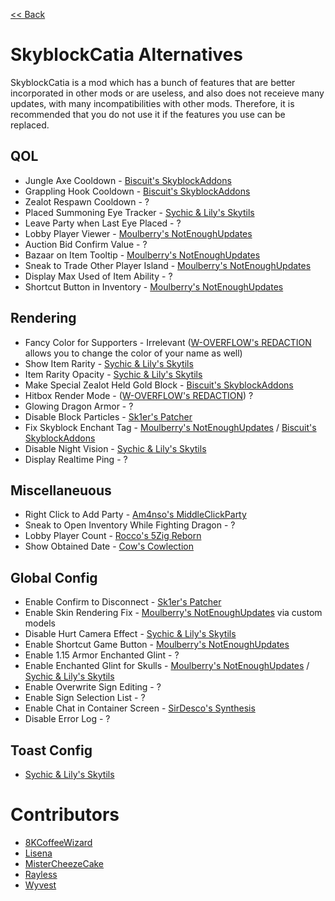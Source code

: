 [<< Back](README.md)

# SkyblockCatia Alternatives

SkyblockCatia is a mod which has a bunch of features that are better incorporated in other mods or are useless, and also does not receieve many updates, with many incompatibilities with other mods. Therefore, it is recommended that you do not use it if the features you use can be replaced.

## QOL

- Jungle Axe Cooldown - [Biscuit's SkyblockAddons](https://github.com/BiscuitDevelopment/SkyblockAddons/releases/latest)
- Grappling Hook Cooldown - [Biscuit's SkyblockAddons](https://github.com/BiscuitDevelopment/SkyblockAddons/releases/latest)
- Zealot Respawn Cooldown - ?
- Placed Summoning Eye Tracker - [Sychic & Lily's Skytils](https://github.com/Skytils/SkytilsMod/releases/latest)
- Leave Party when Last Eye Placed - ?
- Lobby Player Viewer - [Moulberry's NotEnoughUpdates](https://github.com/Moulberry/NotEnoughUpdates/latest)
- Auction Bid Confirm Value - ?
- Bazaar on Item Tooltip - [Moulberry's NotEnoughUpdates](https://github.com/Moulberry/NotEnoughUpdates/latest)
- Sneak to Trade Other Player Island - [Moulberry's NotEnoughUpdates](https://github.com/Moulberry/NotEnoughUpdates/latest)
- Display Max Used of Item Ability - ?
- Shortcut Button in Inventory - [Moulberry's NotEnoughUpdates](https://github.com/Moulberry/NotEnoughUpdates/latest)

## Rendering

- Fancy Color for Supporters - Irrelevant ([W-OVERFLOW's REDACTION](https://github.com/W-OVERFLOW/REDACTION/releases/latest) allows you to change the color of your name as well)
- Show Item Rarity - [Sychic & Lily's Skytils](https://github.com/Skytils/SkytilsMod/releases/latest)
- Item Rarity Opacity - [Sychic & Lily's Skytils](https://github.com/Skytils/SkytilsMod/releases/latest)
- Make Special Zealot Held Gold Block - [Biscuit's SkyblockAddons](https://github.com/BiscuitDevelopment/SkyblockAddons/releases/latest)
- Hitbox Render Mode - ([W-OVERFLOW's REDACTION](https://github.com/W-OVERFLOW/REDACTION/releases/latest)) ?
- Glowing Dragon Armor - ?
- Disable Block Particles - [Sk1er's Patcher](https://sk1er.club/mods/patcher)
- Fix Skyblock Enchant Tag - [Moulberry's NotEnoughUpdates](https://github.com/Moulberry/NotEnoughUpdates/latest) / [Biscuit's SkyblockAddons](https://github.com/BiscuitDevelopment/SkyblockAddons/releases/latest)
- Disable Night Vision - [Sychic & Lily's Skytils](https://github.com/Skytils/SkytilsMod/releases/latest)
- Display Realtime Ping - ?

## Miscellaneuous

- Right Click to Add Party - [Am4nso's MiddleClickParty](https://hypixel.net/threads/forge-1-8-9-middleclickparty-invite-players-to-your-party-by-middle-clicking.3349916/)
- Sneak to Open Inventory While Fighting Dragon - ?
- Lobby Player Count - [Rocco's 5Zig Reborn](https://5zigreborn.eu/)
- Show Obtained Date - [Cow's Cowlection](https://github.com/cow-mc/Cowlection/releases/latest)

## Global Config

- Enable Confirm to Disconnect - [Sk1er's Patcher](https://sk1er.club/mods/patcher)
- Enable Skin Rendering Fix - [Moulberry's NotEnoughUpdates](https://github.com/Moulberry/NotEnoughUpdates) via custom models
- Disable Hurt Camera Effect - [Sychic & Lily's Skytils](https://github.com/Skytils/SkytilsMod/releases/latest)
- Enable Shortcut Game Button - [Moulberry's NotEnoughUpdates](https://github.com/Moulberry/NotEnoughUpdates/latest)
- Enable 1.15 Armor Enchanted Glint - ?
- Enable Enchanted Glint for Skulls - [Moulberry's NotEnoughUpdates](https://github.com/Moulberry/NotEnoughUpdates) / [Sychic & Lily's Skytils](https://github.com/Skytils/SkytilsMod/releases/latest)
- Enable Overwrite Sign Editing - ?
- Enable Sign Selection List - ?
- Enable Chat in Container Screen - [SirDesco's Synthesis](https://github.com/SynthesisMod/Synthesis) 
- Disable Error Log - ?

## Toast Config

- [Sychic & Lily's Skytils](https://github.com/Skytils/SkytilsMod/releases/latest)

# Contributors

- [8KCoffeeWizard](https://github.com/8KCoffeeWizard)
- [Lisena](https://github.com/lisenaaaa)
- [MisterCheezeCake](https://github.com/MisterCheezeCake)
- [Rayless](https://github.com/UnderscoreRayless)
- [Wyvest](https://github.com/Wyvest)
